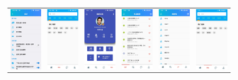 

|                   |                   |                   |                   |                   |                   |
| ----------------- | ----------------- | ----------------- | ----------------- | ----------------- | ----------------- |
| ![](README\0.jpg) | ![](README\1.jpg) | ![](README\3.jpg) | ![](README\4.jpg) | ![](README\2.jpg) | ![](README\5.jpg) |

